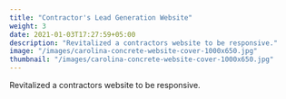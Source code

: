 ```yaml
---
title: "Contractor's Lead Generation Website"
weight: 3
date: 2021-01-03T17:27:59+05:00
description: "Revitalized a contractors website to be responsive."
image: "/images/carolina-concrete-website-cover-1000x650.jpg"
thumbnail: "/images/carolina-concrete-website-cover-1000x650.jpg"
---
```


Revitalized a contractors website to be responsive.